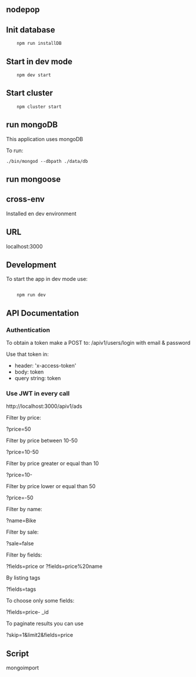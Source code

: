 ## nodepop

## Init database

```shell
    npm run installDB

```

## Start in dev mode

```shell
    npm dev start

```

## Start cluster

```shell
    npm cluster start

```

## run mongoDB

This application uses mongoDB

To run:

```shell
./bin/mongod --dbpath ./data/db

```

## run mongoose



## cross-env

Installed en dev environment

## URL

localhost:3000

## Development

To start the app in dev mode use:

```shell

    npm run dev

```
## API Documentation

### Authentication

To obtain a token make a POST to: /apiv1/users/login with email & password

Use that token in:
- header: 'x-access-token'
- body: token
- query string: token

### Use JWT in every call

http://localhost:3000/apiv1/ads

Filter by price:

?price=50

Filter by price between 10-50

?price=10-50 

Filter by price greater or equal than 10

?price=10-

Filter by price lower or equal than 50

?price=-50

Filter by name:

?name=Bike

Filter by sale:

?sale=false

Filter by fields:

?fields=price or ?fields=price%20name

By listing tags 

?fields=tags

To choose only some fields:

?fields=price- _id

To paginate results you can use

?skip=1&limit2&fields=price

## Script

mongoimport

